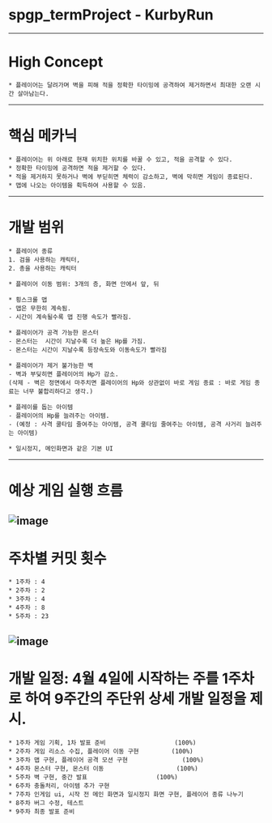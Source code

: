 # spgp_termProject - KurbyRun
-------------------------------------------------------------------------------------------------------------
# High Concept
	* 플레이어는 달려가며 벽을 피해 적을 정확한 타이밍에 공격하여 제거하면서 최대한 오랜 시간 살아남는다.
-------------------------------------------------------------------------------------------------------------
# 핵심 메카닉
	* 플레이어는 위 아래로 현재 위치한 위치를 바꿀 수 있고, 적을 공격할 수 있다.
	* 정확한 타이밍에 공격하면 적을 제거할 수 있다.
 	* 적을 제거하지 못하거나 벽에 부딛히면 체력이 감소하고, 벽에 막히면 게임이 종료된다.
  	* 맵에 나오는 아이템을 획득하여 사용할 수 있음.
-------------------------------------------------------------------------------------------------------------
# 개발 범위
	* 플레이어 종류
 	1. 검을 사용하는 캐릭터,
  	2. 총을 사용하는 캐릭터
 
	* 플레이어 이동 범위: 3개의 층, 화면 안에서 앞, 뒤

	* 횡스크롤 맵
	- 맵은 무한히 계속됨.
	- 시간이 계속될수록 맵 진행 속도가 빨라짐.

	* 플레이어가 공격 가능한 몬스터
	- 몬스터는  시간이 지날수록 더 높은 Hp를 가짐.
 	- 몬스터는 시간이 지날수록 등장속도와 이동속도가 빨라짐

	* 플레이어가 제거 불가능한 벽
	- 벽과 부딪히면 플레이어의 Hp가 감소.
 	(삭제 - 벽은 정면에서 마주치면 플레이어의 Hp와 상관없이 바로 게임 종료 : 바로 게임 종료는 너무 불합리하다고 생각.)

	* 플레이를 돕는 아이템
	- 플레이어의 Hp를 늘려주는 아이템.
 	- (예정 : 사격 쿨타임 줄여주는 아이템, 공격 쿨타임 줄여주는 아이템, 공격 사거리 늘려주는 아이템)

	* 일시정지, 메인화면과 같은 기본 UI
-------------------------------------------------------------------------------------------------------------
# 예상 게임 실행 흐름
![image](https://github.com/SMJ1227/spgp_termProject/assets/112992077/4efac0b5-8db7-496c-9cba-4550e7759f24)
-------------------------------------------------------------------------------------------------------------
# 주차별 커밋 횟수
	* 1주차 : 4
 	* 2주차 : 2
  	* 3주차 : 4
   	* 4주차 : 8
	* 5주차 : 23
![image](https://github.com/SMJ1227/spgp_termProject/assets/112992077/99c077df-bdf2-490d-a937-6d9cc6ceb1c2)
-------------------------------------------------------------------------------------------------------------
# 개발 일정: 4월 4일에 시작하는 주를 1주차로 하여 9주간의 주단위 상세 개발 일정을 제시.
	* 1주차 게임 기획, 1차 발표 준비					(100%)
 	* 2주차 게임 리소스 수집, 플레이어 이동 구현			(100%)
 	* 3주차 맵 구현, 플레이어 공격 모션 구현 				(100%)
 	* 4주차 몬스터 구현, 몬스터 이동					(100%)
 	* 5주차 벽 구현, 중간 발표					(100%)
 	* 6주차 충돌처리, 아이템 추가 구현
 	* 7주차 인게임 ui, 시작 전 메인 화면과 일시정지 화면 구현, 플레이어 종류 나누기
 	* 8주차 버그 수정, 테스트
 	* 9주차 최종 발표 준비

